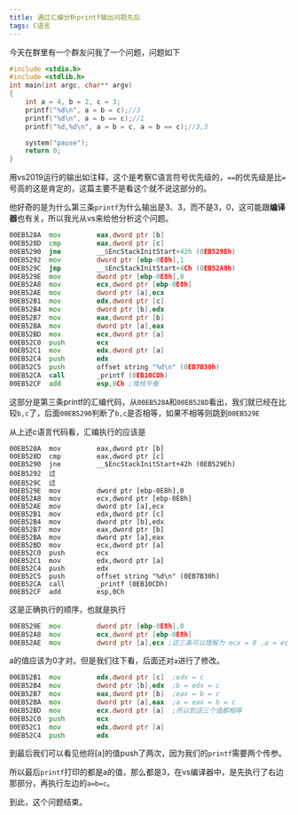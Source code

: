 ```yaml
---
title: 通过汇编分析printf输出问题先后
tags: C语言
---
```








今天在群里有一个群友问我了一个问题，问题如下

```c
#include <stdio.h>
#include <stdlib.h>
int main(int argc, char** argv)
{
	int a = 4, b = 2, c = 3;
	printf("%d\n", a = b = c);//3
	printf("%d\n", a = b == c);//1
	printf("%d,%d\n", a = b = c, a = b == c);//3,3

	system("pause");
	return 0;
}
```

用vs2019运行的输出如注释，这个是考察C语言符号优先级的，`==`的优先级是比`=`号高的这是肯定的，这篇主要不是看这个就不说这部分的。

他好奇的是为什么第三条`printf`为什么输出是3、3，而不是3，0，这可能跟**编译器**也有关，所以我光从vs来给他分析这个问题。

```asm
00EB528A  mov         eax,dword ptr [b]  
00EB528D  cmp         eax,dword ptr [c]  
00EB5290  jne         __$EncStackInitStart+42h (0EB529Eh)  
00EB5292  mov         dword ptr [ebp-0E8h],1  
00EB529C  jmp         __$EncStackInitStart+4Ch (0EB52A8h)  
00EB529E  mov         dword ptr [ebp-0E8h],0  
00EB52A8  mov         ecx,dword ptr [ebp-0E8h]  
00EB52AE  mov         dword ptr [a],ecx  
00EB52B1  mov         edx,dword ptr [c]  
00EB52B4  mov         dword ptr [b],edx  
00EB52B7  mov         eax,dword ptr [b]  
00EB52BA  mov         dword ptr [a],eax  
00EB52BD  mov         ecx,dword ptr [a]  
00EB52C0  push        ecx  
00EB52C1  mov         edx,dword ptr [a]  
00EB52C4  push        edx  
00EB52C5  push        offset string "%d\n" (0EB7B30h)  
00EB52CA  call        _printf (0EB10CDh)  
00EB52CF  add         esp,0Ch ;堆栈平衡
```

这部分是第三条printf的汇编代码，从`00EB528A`和`00EB528D`看出，我们就已经在比较`b,c`了，后面`00EB5290`判断了`b,c`是否相等，如果不相等则跳到`00EB529E`

从上述c语言代码看，汇编执行的应该是

```
00EB528A  mov         eax,dword ptr [b]  
00EB528D  cmp         eax,dword ptr [c]  
00EB5290  jne         __$EncStackInitStart+42h (0EB529Eh) 
00EB5292  过
00EB529C  过
00EB529E  mov         dword ptr [ebp-0E8h],0  
00EB52A8  mov         ecx,dword ptr [ebp-0E8h]  
00EB52AE  mov         dword ptr [a],ecx  
00EB52B1  mov         edx,dword ptr [c]  
00EB52B4  mov         dword ptr [b],edx  
00EB52B7  mov         eax,dword ptr [b]  
00EB52BA  mov         dword ptr [a],eax  
00EB52BD  mov         ecx,dword ptr [a]  
00EB52C0  push        ecx  
00EB52C1  mov         edx,dword ptr [a]  
00EB52C4  push        edx  
00EB52C5  push        offset string "%d\n" (0EB7B30h)  
00EB52CA  call        _printf (0EB10CDh)  
00EB52CF  add         esp,0Ch 
```

这是正确执行的顺序，也就是执行

```asm
00EB529E  mov         dword ptr [ebp-0E8h],0  
00EB52A8  mov         ecx,dword ptr [ebp-0E8h] 
00EB52AE  mov         dword ptr [a],ecx ;这三条可以理解为 ecx = 0 ,a = ecx = 0
```

a的值应该为0才对。但是我们往下看，后面还对`a`进行了修改。

```asm
00EB52B1  mov         edx,dword ptr [c]  ;edx = c
00EB52B4  mov         dword ptr [b],edx  ;b = edx = c
00EB52B7  mov         eax,dword ptr [b]  ;eax = b = c
00EB52BA  mov         dword ptr [a],eax  ;a = eax = b = c
00EB52BD  mov         ecx,dword ptr [a]  ;所以到这三个值都相等
00EB52C0  push        ecx  
00EB52C1  mov         edx,dword ptr [a]  
00EB52C4  push        edx  
```

到最后我们可以看见他将[a]的值push了两次，因为我们的`printf`需要两个传参。

所以最后`printf`打印的都是a的值，那么都是3，在vs编译器中，是先执行了右边那部分，再执行左边的`a=b=c`。

到此，这个问题结束。